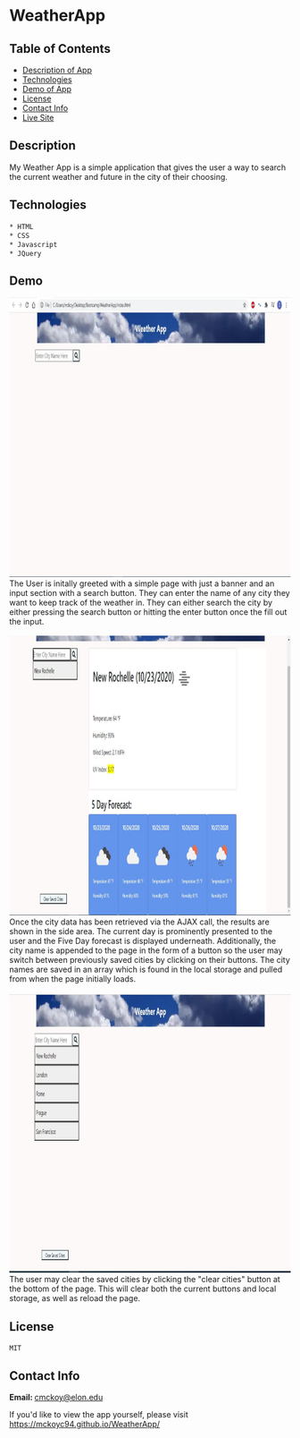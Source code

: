 # WeatherApp

## Table of Contents
 * [Description of App](#description)
 * [Technologies](#technologies)
 * [Demo of App](#demo)
 * [License](#license)
 * [Contact Info](#contact-info)
 * [Live Site](https://mckoyc94.github.io/WeatherApp/)

## Description
<p> My Weather App is a simple application that gives the user a way to search the current weather and future in the city of their choosing. </p>

## Technologies
    * HTML
    * CSS
    * Javascript
    * JQuery

## Demo
<img src = "Screenshots\basePage.JPG" alt="Starting Page" width = "1000px" height = "500px">
The User is initally greeted with a simple page with just a banner and an input section with a search button. They can enter the name of
any city they want to keep track of the weather in. They can either search the city by either pressing the search button or hitting the 
enter button once the fill out the input. 
<br></br>
<img src = "Screenshots\First_City_Entered.JPG" alt = "Results of Search" width = "1000px" height = "500px">
Once the city data has been retrieved via the AJAX call, the results are shown in the side area. The current day is prominently presented to the user and the Five Day forecast is displayed underneath. Additionally, the city name is appended to the page in the form of a button so the user may switch between previously saved cities by clicking on their buttons. The city names are saved in an array which is found in the local storage and pulled from when the page initially loads. 
<br></br>
<img src = "Screenshots\Reload_with_saved_cities.JPG" alt = "Page Upon Reload" width = "1000px" height = "500px">
The user may clear the saved cities by clicking the "clear cities" button at the bottom of the page. This will clear both the current buttons and local storage, as well as reload the page. 

## License
    MIT

## Contact Info

<b> Email: </b> cmckoy@elon.edu






If you'd like to view the app yourself, please visit https://mckoyc94.github.io/WeatherApp/